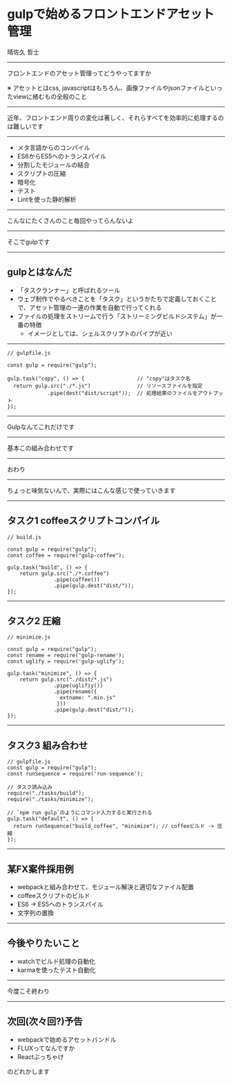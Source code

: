 # gulpで始めるフロントエンドアセット管理

晴佐久 哲士

---

フロントエンドのアセット管理ってどうやってますか  

※ アセットとはcss, javascriptはもちろん、画像ファイルやjsonファイルといったviewに絡むもの全般のこと

---

近年、フロントエンド周りの変化は著しく、それらすべてを効率的に処理するのは難しいです

---

- メタ言語からのコンパイル
- ES6からES5へのトランスパイル
- 分割したモジュールの結合
- スクリプトの圧縮
- 暗号化
- テスト
- Lintを使った静的解析

---

こんなにたくさんのこと毎回やってらんないよ

---

そこでgulpです

---

## gulpとはなんだ

- 「タスクランナー」と呼ばれるツール
- ウェブ制作でやるべきことを「タスク」というかたちで定義しておくことで、アセット管理の一連の作業を自動で行ってくれる
- ファイルの処理をストリームで行う「ストリーミングビルドシステム」が一番の特徴
  - イメージとしては、シェルスクリプトのパイプが近い

---

``` #!javascript
// gulpfile.js

const gulp = require("gulp");

gulp.task("copy", () => {                 // "copy"はタスク名
  return gulp.src("./*.js")               // リソースファイルを指定
             .pipe(dest("dist/script"));  // 処理結果のファイルをアウトプット
});

```

---

Gulpなんてこれだけです

---

基本この組み合わせです

---

おわり

---

ちょっと味気ないんで、実際にはこんな感じで使っていきます

---
## タスク1 coffeeスクリプトコンパイル

``` #!javascript
// build.js

const gulp = require("gulp");
const coffee = require("gulp-coffee");

gulp.task("build", () => {
    return gulp.src("./*.coffee")
               .pipe(coffee())
               .pipe(gulp.dest("dist/"));
});

```

---
## タスク2 圧縮

```#!javascript
// minimize.js

const gulp = require("gulp");
const rename = require('gulp-rename');
const uglify = require('gulp-uglify');

gulp.task("minimize", () => {
    return gulp.src("./dist/*.js")
               .pipe(uglifiy())
               .pipe(rename({
                 extname: ".min.js"
                }))
               .pipe(gulp.dest("dist/"));
});

```

---
## タスク3 組み合わせ

``` #!javascript
// gulpfile.js
const gulp = require("gulp");
const runSequence = require('run-sequence');

// タスク読み込み
require("./tasks/build");
require("./tasks/minimize");

// `npm run gulp`のようにコマンド入力すると実行される
gulp.task("default", () => {
  return runSequence("build_coffee", "minimize"); // coffeeビルド -> 圧縮
});

```

---
## 某FX案件採用例

- webpackと組み合わせて、モジュール解決と適切なファイル配置
- coffeeスクリプトのビルド
- ES6 -> ES5へのトランスパイル
- 文字列の置換

---

## 今後やりたいこと

- watchでビルド処理の自動化
- karmaを使ったテスト自動化

---

今度こそ終わり

---

## 次回(次々回?)予告

- webpackで始めるアセットバンドル
- FLUXってなんですか
- Reactぶっちゃけ

のどれかします
